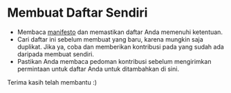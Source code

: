 # Membuat Daftar Sendiri

* Membaca [manifesto](manifesto.md) dan memastikan daftar Anda memenuhi ketentuan.
* Cari daftar ini sebelum membuat yang baru, karena mungkin saja duplikat. Jika ya, coba dan memberikan kontribusi pada yang sudah ada daripada membuat sendiri.
* Pastikan Anda membaca pedoman kontribusi sebelum mengirimkan permintaan untuk daftar Anda untuk ditambahkan di sini.

Terima kasih telah membantu :)
